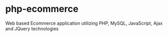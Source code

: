 # php-ecommerce
Web based Ecommerce application utilizing PHP, MySQL, JavaScript, Ajax and JQuery technologies
